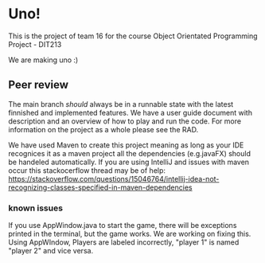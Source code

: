 # Uno!
This is the project of team 16 for the course Object Orientated Programming Project - DIT213

We are making uno :)
## Peer review
The main branch *should* always be in a runnable state with the latest finnished and implemented features. 
We have a user guide document with description and an overview of how to play and run the code. For more information on the project as a whole please see the RAD.

We have used Maven to create this project meaning as long as your IDE recognices it as a maven project all the dependencies (e.g.javaFX) should be handeled automatically. If you are using IntelliJ and issues with maven occur this stackocerflow thread may be of help: 
https://stackoverflow.com/questions/15046764/intellij-idea-not-recognizing-classes-specified-in-maven-dependencies

### known issues
If you use AppWindow.java to start the game, there will be exceptions printed in the terminal, but the game works. We are working on fixing this.
Using AppWIndow, Players are labeled incorrectly, "player 1" is named "player 2" and vice versa.
